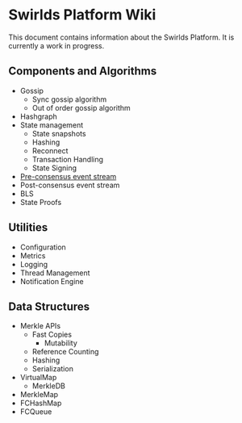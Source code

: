 # Swirlds Platform Wiki

This document contains information about the Swirlds Platform. It is currently a work in progress.

## Components and Algorithms

- Gossip
  - Sync gossip algorithm
  - Out of order gossip algorithm
- Hashgraph
- State management
  - State snapshots
  - Hashing
  - Reconnect
  - Transaction Handling
  - State Signing
- [Pre-consensus event stream](./components/preConsensusEventStream.md)
- Post-consensus event stream
- BLS
- State Proofs



## Utilities

- Configuration
- Metrics
- Logging
- Thread Management
- Notification Engine

## Data Structures

- Merkle APIs
  - Fast Copies
    - Mutability
  - Reference Counting
  - Hashing
  - Serialization
- VirtualMap
  - MerkleDB
- MerkleMap
- FCHashMap
- FCQueue